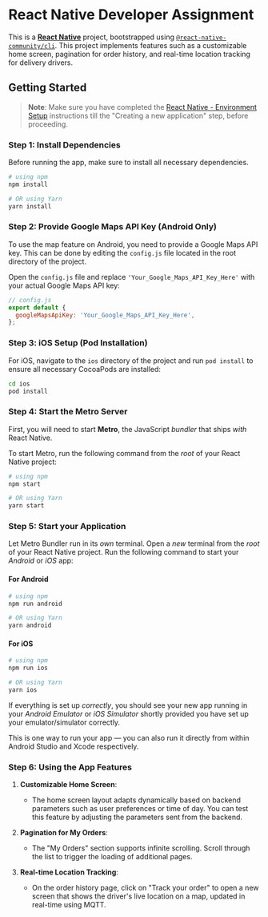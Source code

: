 # React Native Developer Assignment

This is a [**React Native**](https://reactnative.dev) project, bootstrapped using [`@react-native-community/cli`](https://github.com/react-native-community/cli). This project implements features such as a customizable home screen, pagination for order history, and real-time location tracking for delivery drivers.

## Getting Started

> **Note**: Make sure you have completed the [React Native - Environment Setup](https://reactnative.dev/docs/environment-setup) instructions till the "Creating a new application" step, before proceeding.

### Step 1: Install Dependencies

Before running the app, make sure to install all necessary dependencies.

```bash
# using npm
npm install

# OR using Yarn
yarn install
```

### Step 2: Provide Google Maps API Key (Android Only)

To use the map feature on Android, you need to provide a Google Maps API key. This can be done by editing the `config.js` file located in the root directory of the project.

Open the `config.js` file and replace `'Your_Google_Maps_API_Key_Here'` with your actual Google Maps API key:

```javascript
// config.js
export default {
  googleMapsApiKey: 'Your_Google_Maps_API_Key_Here',
};
```

### Step 3: iOS Setup (Pod Installation)

For iOS, navigate to the `ios` directory of the project and run `pod install` to ensure all necessary CocoaPods are installed:

```bash
cd ios
pod install
```

### Step 4: Start the Metro Server

First, you will need to start **Metro**, the JavaScript _bundler_ that ships _with_ React Native.

To start Metro, run the following command from the _root_ of your React Native project:

```bash
# using npm
npm start

# OR using Yarn
yarn start
```

### Step 5: Start your Application

Let Metro Bundler run in its _own_ terminal. Open a _new_ terminal from the _root_ of your React Native project. Run the following command to start your _Android_ or _iOS_ app:

#### For Android

```bash
# using npm
npm run android

# OR using Yarn
yarn android
```

#### For iOS

```bash
# using npm
npm run ios

# OR using Yarn
yarn ios
```

If everything is set up _correctly_, you should see your new app running in your _Android Emulator_ or _iOS Simulator_ shortly provided you have set up your emulator/simulator correctly.

This is one way to run your app — you can also run it directly from within Android Studio and Xcode respectively.

### Step 6: Using the App Features

1. **Customizable Home Screen**:

   - The home screen layout adapts dynamically based on backend parameters such as user preferences or time of day. You can test this feature by adjusting the parameters sent from the backend.

2. **Pagination for My Orders**:

   - The "My Orders" section supports infinite scrolling. Scroll through the list to trigger the loading of additional pages.

3. **Real-time Location Tracking**:
   - On the order history page, click on "Track your order" to open a new screen that shows the driver's live location on a map, updated in real-time using MQTT.
